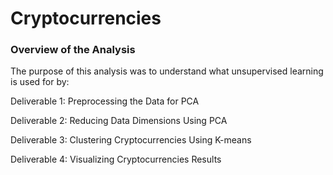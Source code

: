 # Cryptocurrencies
### Overview of the Analysis

The purpose of this analysis was to understand what unsupervised learning is used for by:

Deliverable 1: Preprocessing the Data for PCA

Deliverable 2: Reducing Data Dimensions Using PCA

Deliverable 3: Clustering Cryptocurrencies Using K-means

Deliverable 4: Visualizing Cryptocurrencies Results
